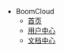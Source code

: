 - BoomCloud
  - [首页](https://www.boompp.com/)
  - [用户中心](https://www.boompp.com/clientarea.php)
  - [文档中心](https://boomcloud.wiki/)